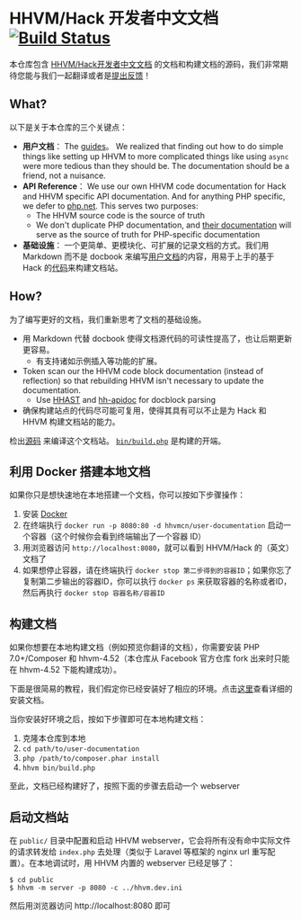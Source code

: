 # HHVM/Hack 开发者中文文档 [![Build Status](https://api.travis-ci.org/hhvm-cn/user-documentation.svg?branch=master)](https://travis-ci.org/hhvm-cn/user-documentation)

本仓库包含 [HHVM/Hack开发者中文文档](https://github.com/hhvm-cn/user-documentation) 的文档和构建文档的源码，我们非常期待您能与我们一起翻译或者是[提出反馈](https://github.com/hhvm-cn/user-documentation/issues/new)！

## What?

以下是关于本仓库的三个关键点：

* **用户文档**： The [guides](https://github.com/hhvm-cn/user-documentation/tree/master/guides)。 We realized that finding out how to do simple things like setting up HHVM to more complicated things like using `async` were more tedious than they should be. The documentation should be a friend, not a nuisance.
* **API Reference**： We use our own HHVM code documentation for Hack and HHVM specific API documentation. And for anything PHP specific, we defer to [php.net](http://php.net). This serves two purposes:
    - The HHVM source code is the source of truth
    - We don't duplicate PHP documentation, and [their documentation](http://php.net) will serve as the source of truth for PHP-specific documentation
* **基础设施**： 一个更简单、更模块化、可扩展的记录文档的方式。我们用 Markdown 而不是 docbook 来编写[用户文档](https://github.com/hhvm-cn/user-documentation/tree/master/guides)的内容，用易于上手的基于 Hack 的[代码](https://github.com/hhvm-cn/user-documentation/tree/master/src)来构建文档站。

## How?

为了编写更好的文档，我们重新思考了文档的基础设施。

* 用 Markdown 代替 docbook 使得文档源代码的可读性提高了，也让后期更新更容易。
    - 有支持诸如示例插入等功能的扩展。
* Token scan our the HHVM code block documentation (instead of reflection) so that rebuilding HHVM isn't necessary to update the documentation.
  - Use [HHAST](https://github.com/hhvm/hhast) and [hh-apidoc](https://github.com/hhvm/hh-apidoc) for docblock parsing
* 确保构建站点的代码尽可能可复用，使得其具有可以不止是为 Hack 和 HHVM 构建文档站的能力。

检出[源码](https://github.com/hhvm-cn/user-documentation/tree/master/src) 来编译这个文档站。 [`bin/build.php`](https://github.com/hhvm-cn/user-documentation/blob/master/bin/build.php) 是构建的开端。

## 利用 Docker 搭建本地文档

如果你只是想快速地在本地搭建一个文档，你可以按如下步骤操作：

1. 安装 [Docker](https://docs.docker.com/engine/installation/)
2. 在终端执行 `docker run -p 8080:80 -d hhvmcn/user-documentation` 启动一个容器（这个时候你会看到终端输出了一个容器 ID）
3. 用浏览器访问 `http://localhost:8080`，就可以看到 HHVM/Hack 的（英文）文档了
4. 如果想停止容器，请在终端执行 `docker stop 第二步得到的容器ID`；如果你忘了复制第二步输出的容器ID，你可以执行 `docker ps` 来获取容器的名称或者ID，然后再执行 `docker stop 容器名称/容器ID`

## 构建文档

如果你想要在本地构建文档（例如预览你翻译的文档），你需要安装 PHP 7.0+/Composer 和 hhvm-4.52（本仓库从 Facebook 官方仓库 fork 出来时只能在 hhvm-4.52 下能构建成功）。

下面是很简易的教程，我们假定你已经安装好了相应的环境。点击[这里](installation-detailed.md)查看详细的安装文档。

当你安装好环境之后，按如下步骤即可在本地构建文档：

1. 克隆本仓库到本地
2. `cd path/to/user-documentation`
3. `php /path/to/composer.phar install`
4. `hhvm bin/build.php`

至此，文档已经构建好了，按照下面的步骤去启动一个 webserver

## 启动文档站

在 `public/` 目录中配置和启动 HHVM webserver，它会将所有没有命中实际文件的请求转发给 `index.php` 去处理（类似于 Laravel 等框架的 nginx url 重写配置）。在本地调试时，用 HHVM 内置的 webserver 已经足够了：

```
$ cd public
$ hhvm -m server -p 8080 -c ../hhvm.dev.ini
```

然后用浏览器访问 http://localhost:8080 即可
